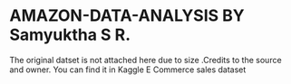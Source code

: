 # AMAZON-DATA-ANALYSIS BY Samyuktha S R.
The original datset is not attached here due to size .Credits to the source and owner.
You can find it in Kaggle E Commerce sales dataset
